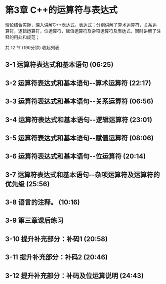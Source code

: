 # 第3章 C++的运算符与表达式
理论结合实际，深入讲解C++表达式，表达式；分别讲解了算术运算符，关系运算符，逻辑运算符，位运算符，赋值运算符及杂项运算符及表达式，同时讲解了注释的用处和规范；

共 12 节 (190分钟) 收起列表

## 3-1 运算符表达式和基本语句 (06:25)
## 3-2 运算符表达式和基本语句--算术运算符 (22:17)
## 3-3 运算符表达式和基本语句--关系运算符 (06:56)
## 3-4 运算符表达式和基本语句--逻辑运算符 (23:01)
## 3-5 运算符表达式和基本语句--赋值运算符 (08:06)
## 3-6 运算符表达式和基本语句--位运算符 (20:14)
## 3-7 运算符表达式和基本语句--杂项运算符及运算符的优先级 (25:56)
## 3-8 语言的注释。 (10:16)
## 3-9 第三章课后练习
## 3-10 提升补充部分：补码1 (20:58)
## 3-11 提升补充部分：补码2 (20:46)
## 3-12 提升补充部分：补码及位运算说明 (24:43)